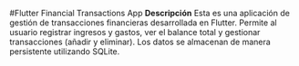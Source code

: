 #Flutter Financial Transactions App
**Descripción**
Esta es una aplicación de gestión de transacciones financieras desarrollada en Flutter. Permite al usuario registrar ingresos y gastos, ver el balance total y gestionar transacciones (añadir y eliminar). Los datos se almacenan de manera persistente utilizando SQLite.
